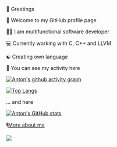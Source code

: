 👋 Greetings

👤 Welcome to my GitHub profile page

🧑‍💻️ I am multifunctional software developer

💻 Currently working with C, C++ and LLVM

☯️ Creating own language

🔨 You can see my activity here

[![Anton's github activity graph](https://github-readme-activity-graph.vercel.app/graph?username=antonbashir&theme=high-contrast)]([https://github.com/sonalys](https://github.com/antonbashir)) 

[![Top Langs](https://github-readme-stats.vercel.app/api/top-langs/?username=antonbashir&title_color=fff&icon_color=79ff97&text_color=e6e6e6&bg_color=000000&show_icons=true)]([https://github.com/sonalys](https://github.com/antonbashir)) 

... and here

[![Anton's GitHub stats](https://github-readme-stats.vercel.app/api?include_all_commits=true&username=antonbashir&show_icons=true&title_color=fff&icon_color=79ff97&text_color=e6e6e6&bg_color=000000&count_private=true&langs_count=8)](https://github.com/antonbashir) 

🕴[More about me](https://antonbashir.github.io/)

![](https://komarev.com/ghpvc/?username=antonbashir&color=blueviolet)
